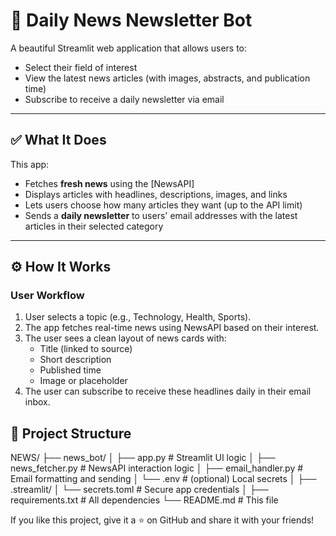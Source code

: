# 📰 Daily News Newsletter Bot

A beautiful Streamlit web application that allows users to:
- Select their field of interest
- View the latest news articles (with images, abstracts, and publication time)
- Subscribe to receive a daily newsletter via email

---

## ✅ What It Does

This app:
- Fetches **fresh news** using the [NewsAPI]
- Displays articles with headlines, descriptions, images, and links
- Lets users choose how many articles they want (up to the API limit)
- Sends a **daily newsletter** to users' email addresses with the latest articles in their selected category

---

## ⚙️ How It Works

### User Workflow
1. User selects a topic (e.g., Technology, Health, Sports).
2. The app fetches real-time news using NewsAPI based on their interest.
3. The user sees a clean layout of news cards with:
   - Title (linked to source)
   - Short description
   - Published time
   - Image or placeholder
4. The user can subscribe to receive these headlines daily in their email inbox.


## 📁 Project Structure
NEWS/
├── news_bot/
│ ├── app.py # Streamlit UI logic
│ ├── news_fetcher.py # NewsAPI interaction logic
│ ├── email_handler.py # Email formatting and sending
│ └── .env # (optional) Local secrets
│
├── .streamlit/
│ └── secrets.toml # Secure app credentials
│
├── requirements.txt # All dependencies
└── README.md # This file



If you like this project, give it a ⭐ on GitHub and share it with your friends!


